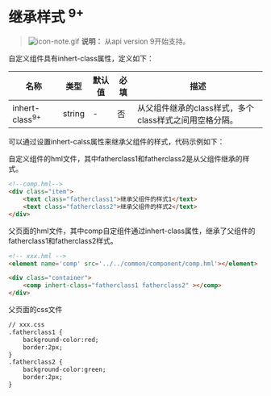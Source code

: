 ​	

# 继承样式 <sup>9+</sup>

> ![icon-note.gif](D:/git/doc/docs/zh-cn/application-dev/reference/arkui-js/public_sys-resources/icon-note.gif) **说明：**
> 从api version 9开始支持。

自定义组件具有inhert-class属性，定义如下：

| 名称                      | 类型   | 默认值 | 必填 | 描述                                                   |
| ------------------------- | ------ | ------ | ---- | ------------------------------------------------------ |
| inhert-class<sup>9+</sup> | string | -      | 否   | 从父组件继承的class样式，多个class样式之间用空格分隔。 |

可以通过设置inhert-calss属性来继承父组件的样式，代码示例如下：

自定义组件的hml文件，其中fatherclass1和fatherclass2是从父组件继承的样式。

```html
<!--comp.hml-->
<div class="item">
    <text class="fatherclass1">继承父组件的样式1</text>
    <text class="fatherclass2">继承父组件的样式2</text>
</div>
```



父页面的hml文件，其中comp自定组件通过inhert-class属性，继承了父组件的fatherclass1和fatherclass2样式。

```html
<!-- xxx.hml -->
<element name='comp' src='../../common/component/comp.hml'></element>

<div class="container">
    <comp inhert-class="fatherclass1 fatherclass2" ></comp>
</div>
```



父页面的css文件

```html
// xxx.css
.fatherclass1 {
    background-color:red;
    border:2px;
}
.fatherclass2 {
    background-color:green;
    border:2px;
}
```



<div class="container">
    <comp title="自定义组件" inhert-class="fatherclass1" ></comp>
</div>

